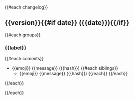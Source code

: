 {{#each changelog}}
<a name="{{version}}"></a>
## {{version}}{{#if date}} ({{date}}){{/if}}

{{#each groups}}
### {{label}}

{{#each commits}}
- {{emoji}} {{message}} ({{hash}})
  {{#each siblings}}
    * {{emoji}} {{message}} ({{hash}})
  {{/each}}
{{/each}}

{{/each}}

{{/each}}
